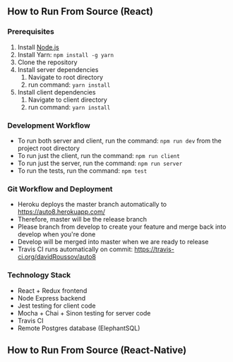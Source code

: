 ## How to Run From Source (React)

### Prerequisites
1. Install [Node.js](https://nodejs.org/en/)
2. Install Yarn: ```npm install -g yarn```
3. Clone the repository
4. Install server dependencies
    1. Navigate to root directory
    2. run command: ```yarn install```
5. Install client dependencies
    1. Navigate to client directory
    2. run command: ```yarn install```

### Development Workflow
* To run both server and client, run the command: ```npm run dev``` from the project root directory
* To run just the client, run the command: ```npm run client```
* To run just the server, run the command: ```npm run server```
* To run the tests, run the command: ```npm test```

### Git Workflow and Deployment
* Heroku deploys the master branch automatically to https://auto8.herokuapp.com/
* Therefore, master will be the release branch
* Please branch from develop to create your feature and merge back into develop when you're done
* Develop will be merged into master when we are ready to release
* Travis CI runs automatically on commit: https://travis-ci.org/davidRoussov/auto8

### Technology Stack
* React + Redux frontend
* Node Express backend
* Jest testing for client code
* Mocha + Chai + Sinon testing for server code
* Travis CI
* Remote Postgres database (ElephantSQL)

## How to Run From Source (React-Native)
